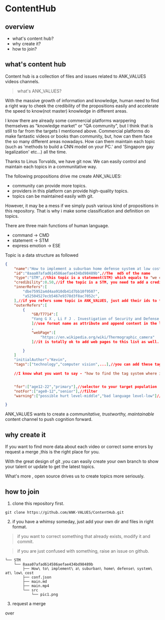 #   ContentHub 
## overview

*   what's content hub?
*   why create it?
*   how to join?

## what's content hub

Content hub is a collection of files and issues related to ANK_VALUES videos channels.

> what's ANK_VALUES?


With the massive growth of information and knowledge, human need to find a right way to cheek the credibility of the propositions easily and accelerate the speed to know(not master) knowledge in different areas.

I know there are already some commercial platforms warppering themselves as "knowledge market" or "QA community", but I think that is still to far from the targets I mentioned above. Commercial platforms do make fantastic videos or books than community, but, how can them face the so many different areas nowadays. How can them maintain each topic (such as 'methods to build a CNN model on your PC.' and 'Singapore gay legalization' etc...) all the time. 

Thanks to Linus Torvalds, we have git now. We can easily control and maintain each topics in a communitative way.

The following propositions drive me create ANK_VALUES:
*   community can provide more topics.
*   providers in this platform can provide high-quality topics.
*   topics can be maintained easily with git.

However, it may be a mess if we simply push various kind of 
propositions in this repository. That is why i make some classification and definition on topics.

There are three main functions of human language.

*   command -> CMD
*   statement -> STM
*   express emotion -> ESE

Topic is a data structure as followed
```json
{
    "name":"How to implement a suburban home defense system at low cost",
    "id":"8aaa07afad614586aefae434bd98489b",//The  md5 of the name
    "type":"STM",//this topic is a statement(STM) which equals to "we can do following things to build a defense system ... at low cost".
    "credibility":0.50,//if the topic is a STM, you need to add a credibility attribute on it. the range of it is [0,1]. Zero means the STM is totally a shit, otherwise it is a truth.
    "innerRefers":[
        "dbe75952a4d4aa910db41d7bb10f9507",
        "a52504527ecb5467e9378d3f8ac7052c",
    ],//if you refers some topic in ANK_VALUES, just add their ids to this list.
    "outerRefers":[
        {
            "GB/T7714":[
            "Yang G X , Li F J . Investigation of Security and Defense System for Home Based on Internet of Things[C]// 2010 International Conference on Web Information Systems and Mining (WISM 2010). IEEE Computer Society, 2010."
            ]//use format name as attribute and append content in the list.
            ,
            "webPage":[
                "https://en.wikipedia.org/wiki/Thermographic_camera"
            ]//it is totally ok to add web pages to this list as well.

        }
    ]
    "initialAuthor":"Kevin",
    "tags":["technology","computer vision",...],//you can add these tags to help people overview your topic
    
    //I know what you want to say - "how to find the tag system where i can choose tags from ?". I must say sorry. currently i still have not built that, but it will come soon, man.


    "for":["age12-22","primary"],//selector to your target population
    "notFor":["age0-12","senior"],//filter
    "warning":["possible hurt level-middle","bad language level-low"]//some warnings of content

}
```


ANK_VALUES wants to create a *communitative, trustworthy, maintainable* content channel to push cognition forward.


##  why create it


If you want to find more data about each video or correct some errors by request a merge ,this is the right place for you.

With the great design of git ,you can easily create your own branch to show your talent or update to get the latest topics.

What's more , open source drives us to create topics  more seriously.


##  how to join
1. clone this repository first.
```
git clone https://github.com/ANK-VALUES/ContentHub.git
```
2. if you have a whimsy someday, just add your own dir and files in right format.

>   if you want to correct something that already exists, modify it and commit.

>   if you are just confused with something, raise an issue on github.

```
└── STM
    └── 8aaa07afad614586aefae434bd98489b
        ├── How\ to\ implement\ a\ suburban\ home\ defense\ system\ at\ low\ cost 
        ├── conf.json
        ├── main.md
        ├── main.mp4
        └── src
            └── pic1.png
```

3. request a merge 

over